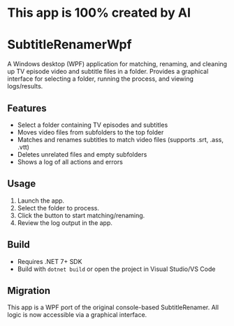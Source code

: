 # This app is 100% created by AI

# SubtitleRenamerWpf

A Windows desktop (WPF) application for matching, renaming, and cleaning up TV episode video and subtitle files in a folder. Provides a graphical interface for selecting a folder, running the process, and viewing logs/results.

## Features

- Select a folder containing TV episodes and subtitles
- Moves video files from subfolders to the top folder
- Matches and renames subtitles to match video files (supports .srt, .ass, .vtt)
- Deletes unrelated files and empty subfolders
- Shows a log of all actions and errors

## Usage

1. Launch the app.
2. Select the folder to process.
3. Click the button to start matching/renaming.
4. Review the log output in the app.

## Build

- Requires .NET 7+ SDK
- Build with `dotnet build` or open the project in Visual Studio/VS Code

## Migration

This app is a WPF port of the original console-based SubtitleRenamer. All logic is now accessible via a graphical interface.
